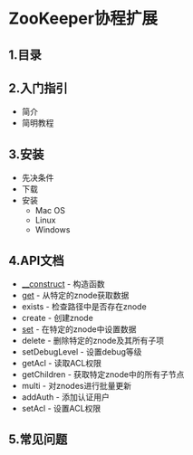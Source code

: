 # ZooKeeper协程扩展

## 1.目录

## 2.入门指引

- 简介
- 简明教程

## 3.安装

- 先决条件
- 下载
- 安装
   - Mac OS
   - Linux
   - Windows

## 4.API文档

- [__construct](Api.md#__constructstring-host-int-recv_timeout) - 构造函数
- [get](Api.md#getstring-path) - 从特定的znode获取数据
- exists - 检查路径中是否存在znode
- create - 创建znode
- [set](Api.md#setstring-path-string-value) - 在特定的znode中设置数据
- delete - 删除特定的znode及其所有子项
- setDebugLevel - 设置debug等级
- getAcl - 读取ACL权限
- getChildren - 获取特定znode中的所有子节点
- multi - 对znodes进行批量更新
- addAuth - 添加认证用户
- setAcl - 设置ACL权限

## 5.常见问题
